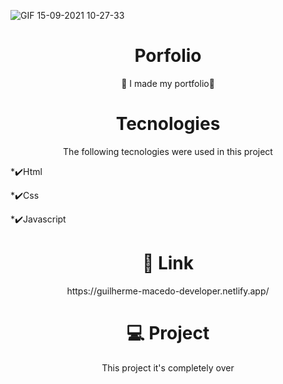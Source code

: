 ![GIF 15-09-2021 10-27-33](https://user-images.githubusercontent.com/79206432/133442512-63820c87-65d3-40da-a13c-eab6e0582008.gif)
<h1 align="center"> Porfolio </h1>
<p align="center"> 🎉 I made my portfolio🥳 </p>

<h1 align="center"> Tecnologies</h1>
<p align="center">The following tecnologies were used in this project</p>
<p>*✔️Html</p>
<p>*✔️Css</p>
<p>*✔️Javascript</p>

<h1 align="center">🚀 Link</h1>
<p align="center">https://guilherme-macedo-developer.netlify.app/</p>


<h1 align="center"> 💻 Project </h1>
<p align="center"> This project it's completely over </p>
